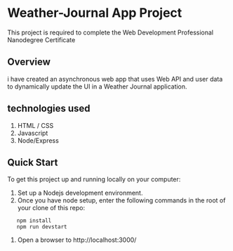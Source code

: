 # Weather-Journal App Project

This project is required to complete the Web Development Professional Nanodegree Certificate

## Overview

i have created an asynchronous web app that uses Web API and user data to dynamically update the UI in a Weather Journal application.

## technologies used

1. HTML / CSS
1. Javascript
1. Node/Express

## Quick Start

To get this project up and running locally on your computer:

1. Set up a Nodejs development environment.
1. Once you have node setup, enter the following commands in the root of your clone of this repo:

```
   npm install
   npm run devstart

```

1. Open a browser to http://localhost:3000/
